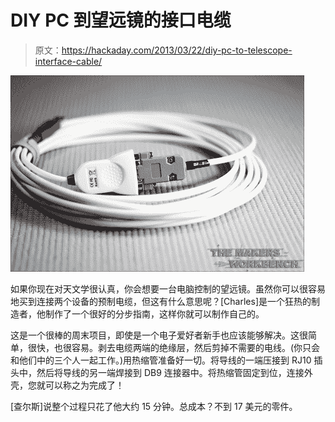# DIY PC 到望远镜的接口电缆

> 原文：<https://hackaday.com/2013/03/22/diy-pc-to-telescope-interface-cable/>

![diy.pc.to.telescope.interface.cable](img/720eac6fdbe3fa8c7be5135337777d92.png)

如果你现在对天文学很认真，你会想要一台电脑控制的望远镜。虽然你可以很容易地买到连接两个设备的预制电缆，但这有什么意思呢？[Charles]是一个狂热的制造者，他制作了一个很好的分步指南，这样你就可以制作自己的。

这是一个很棒的周末项目，即使是一个电子爱好者新手也应该能够解决。这很简单，很快，也很容易。剥去电缆两端的绝缘层，然后剪掉不需要的电线。(你只会和他们中的三个人一起工作。)用热缩管准备好一切。将导线的一端压接到 RJ10 插头中，然后将导线的另一端焊接到 DB9 连接器中。将热缩管固定到位，连接外壳，您就可以称之为完成了！

[查尔斯]说整个过程只花了他大约 15 分钟。总成本？不到 17 美元的零件。